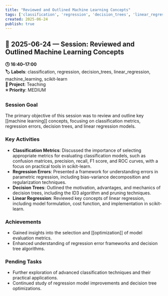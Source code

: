 ```yaml
---
title: "Reviewed and Outlined Machine Learning Concepts"
tags: ['classification', 'regression', 'decision_trees', 'linear_regression', 'machine_learning', 'scikit-learn']
created: 2025-06-24
publish: true
---
```


## 📅 2025-06-24 — Session: Reviewed and Outlined Machine Learning Concepts

**🕒 16:40–17:00**  
**🏷️ Labels**: classification, regression, decision_trees, linear_regression, machine_learning, scikit-learn  
**📂 Project**: Teaching  
**⭐ Priority**: MEDIUM  


### Session Goal
The primary objective of this session was to review and outline key [[machine learning]] concepts, focusing on classification metrics, regression errors, decision trees, and linear regression models.

### Key Activities
- **Classification Metrics**: Discussed the importance of selecting appropriate metrics for evaluating classification models, such as confusion matrices, precision, recall, F1 score, and ROC curves, with a focus on practical tools in scikit-learn.
- **Regression Errors**: Presented a framework for understanding errors in parametric regression, including bias-variance decomposition and regularization techniques.
- **Decision Trees**: Outlined the motivation, advantages, and mechanics of decision trees, including the ID3 algorithm and pruning techniques.
- **Linear Regression**: Reviewed key concepts of linear regression, including model formulation, cost function, and implementation in scikit-learn.

### Achievements
- Gained insights into the selection and [[optimization]] of model evaluation metrics.
- Enhanced understanding of regression error frameworks and decision tree algorithms.

### Pending Tasks
- Further exploration of advanced classification techniques and their practical applications.
- Continued study of regression model improvements and decision tree optimizations.
